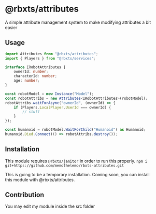 # @rbxts/attributes

A simple attribute management system to make modifying attributes a bit easier

## Usage

```ts
import Attributes from "@rbxts/attributes";
import { Players } from "@rbxts/services";

interface IRobotAttributes {
	ownerId: number;
	characterId: number;
	age: number;
}

const robotModel = new Instance("Model");
const robotAttribs = new Attributes<IRobotAttributes>(robotModel);
robotAttribs.waitForAsync("ownerId", (ownerId) => {
	if (Players.LocalPlayer.UserId === ownerId) {
		// stuff
	}
});

const humanoid = robotModel.WaitForChild("Humanoid") as Humanoid;
humanoid.Died.Connect(() => robotAttribs.destroy());
```

## Installation

This module requires `@rbxts/janitor` in order to run this properly.
`npm i git+https://github.com/memothelemo/rbxts-attributes.git `

This is going to be a temporary installation. Coming soon, you can
install this module with @rbxts/attributes.

## Contribution

You may edit my module inside the src folder
​

